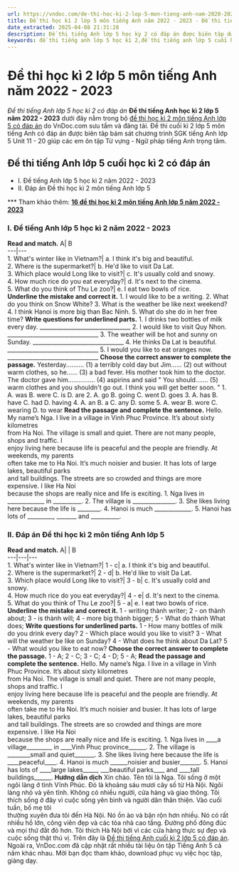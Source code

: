 ```yaml
---
url: https://vndoc.com/de-thi-hoc-ki-2-lop-5-mon-tieng-anh-nam-2020-2021-230831
title: Đề thi học kì 2 lớp 5 môn tiếng Anh năm 2022 - 2023 - Đề thi tiếng Anh lớp 5 học kì 2 có đáp án - VnDoc.com
date_extracted: 2025-04-08 21:31:28
description: Đề thi tiếng Anh lớp 5 học kỳ 2 có đáp án được biên tập dưới nhiều dạng bài tập tiếng Anh lớp 5 chương trình mới khác nhau giúp các em ôn tập những kỹ năng tiếng Anh cơ bản hiệu quả.
keywords: đề thi tiếng anh lớp 5 học kì 2,đề thi tiếng anh lớp 5 cuối học kì 2,đề thi học kì 2 lớp 5 môn tiếng anh,de thi tiếng anh lớp 5 cuối học kì 2 có file nghe,đề thi tiếng anh lớp 5 kì 2,đề thi tiếng anh cuối học kì 2 lớp 5,đề thi tiếng anh học kì 2 lớp 5,đề kiểm tra tiếng anh lớp 5 học kỳ 2,đề thi tiếng anh lớp 5 cuối kì 2,đề thi cuối kì 2 lớp 5 môn tiếng anh,đề thi tiếng anh cuối kì 2 lớp 5,đề thi học kì 2 môn tiếng anh lớp 5,đề tiếng anh lớp 5 kì 2,đề thi tiếng anh kì 2 lớp 5
---
```


# Đề thi học kì 2 lớp 5 môn tiếng Anh năm 2022 - 2023
 _Đề thi tiếng Anh lớp 5 học kì 2 có đáp án_
**Đề thi tiếng Anh học kì 2 lớp 5 năm 2022 - 2023** dưới đây nằm trong bộ [đề thi học kì 2 môn tiếng Anh lớp 5 có đáp án](<https://vndoc.com/de-thi-hoc-ki-2-lop-5-mon-tieng-anh>) do VnDoc.com sưu tầm và đăng tải. Đề thi cuối kì 2 lớp 5 môn tiếng Anh có đáp án được biên tâp bám sát chương trình SGK tiếng Anh lớp 5 Unit 11 - 20 giúp các em ôn tập Từ vựng - Ngữ pháp tiếng Anh trọng tâm.
## Đề thi tiếng Anh lớp 5 cuối học kì 2 có đáp án
  * I. Đề tiếng Anh lớp 5 học kì 2 năm 2022 - 2023
  * II. Đáp án Đề thi học kì 2 môn tiếng Anh lớp 5

\*\*\* Tham khảo thêm: **[16 đề thi học kì 2 môn tiếng Anh lớp 5 năm 2022 - 2023](<https://vndoc.com/16-de-on-thi-hoc-ky-2-mon-tieng-anh-lop-5-124841>)**
### I. Đề tiếng Anh lớp 5 học kì 2 năm 2022 - 2023
**Read and match.**
A| B  
---|---  
1\. What's winter like in Vietnam?| a. I think it's big and beautiful.  
2\. Where is the supermarket?| b. He'd like to visit Da Lat.  
3\. Which place would Long like to visit?| c. It's usually cold and snowy.  
4\. How much rice do you eat everyday?| d. It's next to the cinema.  
5\. What do you think of Thu Le zoo?| e. I eat two bowls of rice.  
**Underline the mistake and correct it.**
1\. I would like to be a writing.
2\. What do you think on Snow White?
3\. What is the weather be like next weekend?
4\. I think Hanoi is more big than Bac Ninh.
5\. What do she do in her free time?
**Write questions for underlined parts.**
1\. I drinks two bottles of milk every day.
\_\_\_\_\_\_\_\_\_\_\_\_\_\_\_\_\_\_\_\_\_\_\_\_\_\_\_\_\_\_\_\_
2\. I would like to visit Quy Nhon.
\_\_\_\_\_\_\_\_\_\_\_\_\_\_\_\_\_\_\_\_\_\_\_\_\_\_\_\_\_\_\_\_
3\. The weather will be hot and sunny on Sunday.
\_\_\_\_\_\_\_\_\_\_\_\_\_\_\_\_\_\_\_\_\_\_\_\_\_\_\_\_\_\_\_\_
4\. He thinks Da Lat is beautiful.
\_\_\_\_\_\_\_\_\_\_\_\_\_\_\_\_\_\_\_\_\_\_\_\_\_\_\_\_\_\_\_\_
5\. I would you like to eat oranges now.
\_\_\_\_\_\_\_\_\_\_\_\_\_\_\_\_\_\_\_\_\_\_\_\_\_\_\_\_\_\_\_\_
**Choose the correct answer to complete the passage.**
Yesterday.......... \(1\) a terribly cold day but Jim...... \(2\) out without warm clothes, so he...... \(3\) a bad fever. His mother took him to the doctor. The doctor gave him............... \(4\) aspirins and said " You should....... \(5\) warm clothes and you shouldn't go out. I think you will get better soon. "
1\. A. was B. were C. is D. are
2\. A. go B. going C. went D. goes
3\. A. has B. have C. had D. having
4\. A. an B. a C. any D. some
5\. A. wear B. wore C. wearing D. to wear
**Read the passage and complete the sentence.**
Hello. My name’s Nga. I live in a village in Vinh Phuc Province. It’s about sixty kilometres   
from Ha Noi. The village is small and quiet. There are not many people, shops and traffic. I   
enjoy living here because life is peaceful and the people are friendly. At weekends, my parents   
often take me to Ha Noi. It’s much noisier and busier. It has lots of large lakes, beautiful parks   
and tall buildings. The streets are so crowded and things are more expensive. I like Ha Noi   
because the shops are really nice and life is exciting.
1\. Nga lives in \_\_\_\_\_\_\_\_\_\_\_\_\_ in \_\_\_\_\_\_\_\_\_\_.
2\. The village is \_\_\_\_\_\_\_\_\_\_\_\_\_\_\_.
3\. She likes living here because the life is \_\_\_\_\_\_\_\_.
4\. Hanoi is much \_\_\_\_\_\_\_\_\_\_\_\_\_.
5\. Hanoi has lots of \_\_\_\_\_\_\_\_\_, \_\_\_\_\_\_\_ and \_\_\_\_\_\_\_\_\_\_.
### II. Đáp án Đề thi học kì 2 môn tiếng Anh lớp 5
**Read and match.**
A| | B  
---|---|---  
1\. What's winter like in Vietnam?| 1 - c| a. I think it's big and beautiful.  
2\. Where is the supermarket?| 2 - d| b. He'd like to visit Da Lat.  
3\. Which place would Long like to visit?| 3 - b| c. It's usually cold and snowy.  
4\. How much rice do you eat everyday?| 4 - e| d. It's next to the cinema.  
5\. What do you think of Thu Le zoo?| 5 - a| e. I eat two bowls of rice.  
**Underline the mistake and correct it.**
1 - writing thành writer;
2 - on thành about;
3 - is thành will;
4 - more big thành bigger;
5 - What do thành What does;
**Write questions for underlined parts.**
1 - How many bottles of milk do you drink every day?
2 - Which place would you like to visit?
3 - What will the weather be like on Sunday?
4 - What does he think about Da Lat?
5 - What would you like to eat now?
**Choose the correct answer to complete the passage.**
1 - A; 2 - C; 3 - C; 4 - D; 5 - A;
**Read the passage and complete the sentence.**
Hello. My name’s Nga. I live in a village in Vinh Phuc Province. It’s about sixty kilometres   
from Ha Noi. The village is small and quiet. There are not many people, shops and traffic. I   
enjoy living here because life is peaceful and the people are friendly. At weekends, my parents   
often take me to Ha Noi. It’s much noisier and busier. It has lots of large lakes, beautiful parks   
and tall buildings. The streets are so crowded and things are more expensive. I like Ha Noi   
because the shops are really nice and life is exciting.
1\. Nga lives in \_\_\_\_a village\_\_\_\_\_\_\_\_\_ in \_\_\_\_Vinh Phuc province\_\_\_\_\_\_.
2\. The village is \_\_\_\_\_\_\_\_small and quiet\_\_\_\_\_\_\_.
3\. She likes living here because the life is \_\_\_\_peaceful\_\_\_\_.
4\. Hanoi is much \_\_\_\_\_\_noisier and busier\_\_\_\_\_\_\_.
5\. Hanoi has lots of \_\_\_\_large lakes\_\_\_\_\_, \_\_\_beautiful parks\_\_\_\_ and \_\_\_\_tall buildings\_\_\_\_\_\_.
**Hướng dẫn dịch**
Xin chào. Tên tôi là Nga. Tôi sống ở một ngôi làng ở tỉnh Vĩnh Phúc. Đó là khoảng sáu mươi cây số từ Hà Nội. Ngôi làng nhỏ và yên tĩnh. Không có nhiều người, cửa hàng và giao thông. Tôi thích sống ở đây vì cuộc sống yên bình và người dân thân thiện. Vào cuối tuần, bố mẹ tôi  
thường xuyên đưa tôi đến Hà Nội. Nó ồn ào và bận rộn hơn nhiều. Nó có rất nhiều hồ lớn, công viên đẹp và các tòa nhà cao tầng. Đường phố đông đúc và mọi thứ đắt đỏ hơn. Tôi thích Hà Nội bởi vì các cửa hàng thực sự đẹp và cuộc sống thật thú vị.
Trên đây là [Đề thi tiếng Anh cuối kì 2 lớp 5 có đáp án](<https://vndoc.com/de-thi-hoc-ki-2-lop-5-mon-tieng-anh-nam-2020-2021-230831>). Ngoài ra, VnDoc.com đã cập nhật rất nhiều tài liệu ôn tập Tiếng Anh 5 cả năm khác nhau. Mời bạn đọc tham khảo, download phục vụ việc học tập, giảng dạy.
